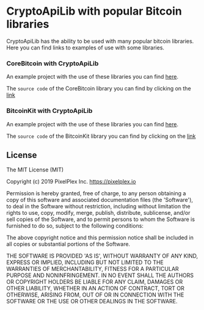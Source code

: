 # CryptoApiLib with popular Bitcoin libraries

CryptoApiLib has the ability to be used with many popular bitcoin libraries. Here you can find links to examples of use with some libraries.

### CoreBitcoin with CryptoApiLib 

An example project with the use of these libraries you can find [here](/CryptoApiLib_CoreBitcoin).

The `source code` of the CoreBitcoin library you can find  by clicking on the [link](https://github.com/oleganza/CoreBitcoin)

### BitcoinKit with CryptoApiLib 

An example project with the use of these libraries you can find [here](/CryptoApiLib_BitcoinKit).

The `source code` of the BitcoinKit library you can find  by clicking on the [link](https://github.com/yenom/BitcoinKit)

## License

The MIT License (MIT)

Copyright (c) 2019 PixelPlex Inc. <https://pixelplex.io>

Permission is hereby granted, free of charge, to any person obtaining
a copy of this software and associated documentation files (the
'Software'), to deal in the Software without restriction, including
without limitation the rights to use, copy, modify, merge, publish,
distribute, sublicense, and/or sell copies of the Software, and to
permit persons to whom the Software is furnished to do so, subject to
the following conditions:

The above copyright notice and this permission notice shall be
included in all copies or substantial portions of the Software.

THE SOFTWARE IS PROVIDED 'AS IS', WITHOUT WARRANTY OF ANY KIND,
EXPRESS OR IMPLIED, INCLUDING BUT NOT LIMITED TO THE WARRANTIES OF
MERCHANTABILITY, FITNESS FOR A PARTICULAR PURPOSE AND NONINFRINGEMENT.
IN NO EVENT SHALL THE AUTHORS OR COPYRIGHT HOLDERS BE LIABLE FOR ANY
CLAIM, DAMAGES OR OTHER LIABILITY, WHETHER IN AN ACTION OF CONTRACT,
TORT OR OTHERWISE, ARISING FROM, OUT OF OR IN CONNECTION WITH THE
SOFTWARE OR THE USE OR OTHER DEALINGS IN THE SOFTWARE.
